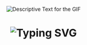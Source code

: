 <div align="center">
    <p>
        <img src="https://orig00.deviantart.net/1954/f/2013/245/3/5/clash_of_geometry__animated__by_plutonia_v41-d6kpuve.png" alt="Descriptive Text for the GIF" />
    </p>
</div>



<div align="center">
    <h1>
        <img src="https://readme-typing-svg.herokuapp.com?font=Old+English&size=40&duration=3000&color=F2F3F5&center=true&vCenter=true&width=435&lines=Hey..+I'm+Mostafa;This+is..;..my+Github..;" alt="Typing SVG"/>
    </h1>
</div>






